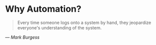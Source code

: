 # Why Automation?

> Every time someone logs onto a system by hand, they jeopardize everyone's
> understanding of the system.

<div class="cite">&mdash; <cite>Mark Burgess</cite></div>


